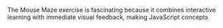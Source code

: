 The Mouse Maze exercise is fascinating because it combines interactive learning with immediate visual feedback, making JavaScript concepts